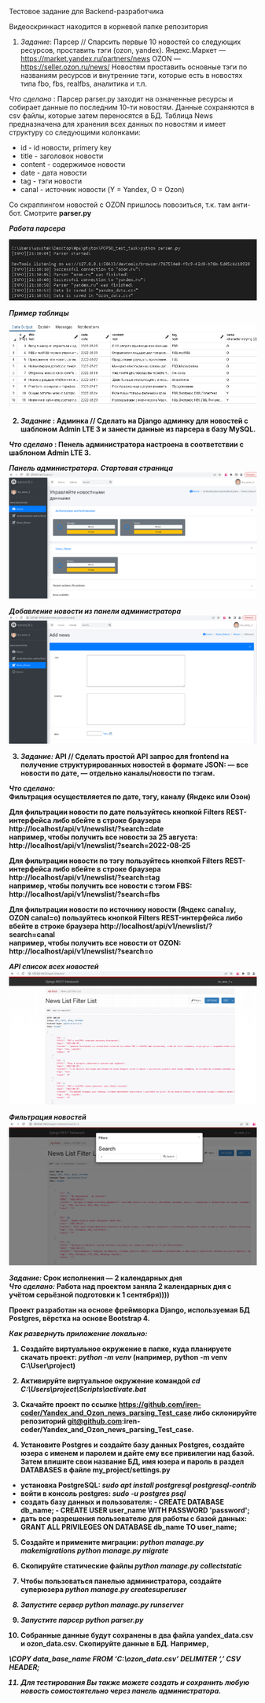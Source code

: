 Тестовое задание для Backend-разработчика

Видеоскринкаст находится в корневой папке репозитория

1. <em>Задание</em>: Парсер // Спарсить первые 10 новостей со следующих ресурсов, проставить тэги (ozon, yandex).
Яндекс.Маркет — https://market.yandex.ru/partners/news 
OZON — https://seller.ozon.ru/news/ 
Новостям проставить основные тэги по названиям ресурсов и внутренние тэги, которые есть в новостях типа fbo, fbs, realfbs, аналитика и т.п.

<em>Что сделано</em> : Парсер parser.py заходит на означенные ресурсы и собирает данные по последним 10-ти новостям. Данные сохраняются в csv файлы, которые затем переносятся в БД. Таблица <srtong>News</strong> предназначена для хранения всех данных по новостям и имеет структуру со следующими колонками:
- id - id новости, primery key
- title - заголовок новости
- content - содержимое новости
- date - дата новости
- tag - тэги новости
- canal - источник новости (Y = Yandex, O = Ozon)<br>

Со скраппингом новостей с OZON пришлось повозиться, т.к. там анти-бот. Смотрите <strong>parser.py</em><br>

<em>Работа парсера</em>

![Работа парсера](/screenshots/Parser_works.png)

<em>Пример таблицы</em>

![Пример таблицы](/screenshots/Table.png)

2. <em>Задание</em> : Админка // Сделать на Django админку для новостей с шаблоном Admin LTE 3 и занести данные из парсера в базу MySQL.

<em>Что сделано</em> : Пенель администратора настроена в соответствии с шаблоном Admin LTE 3.<br>

<em>Панель администратора. Стартовая страница</em>
![Панель администратора. Стартовая страница](/screenshots/admin.png)

<em>Добавление новости из панели администратора</em>
![Добавление новости из панели администратора](/screenshots/admin2.png)

3. <em>Задание:</em>  API // Сделать простой API запрос для frontend на получение структурированных новостей в формате JSON:
— все новости по дате,
— отдельно каналы/новости по тэгам.

<em>Что сделано:</em><br>
Фильтрация осуществляется по дате, тэгу, каналу (Яндекс или Озон)

Для фильтрации новости по дате пользуйтесь кнопкой Filters REST-интерфейса либо вбейте в строке браузера
http://localhost/api/v1/newslist/?search=date<br>
например, чтобы получить все новости за 25 августа:<br>
http://localhost/api/v1/newslist/?search=2022-08-25

Для фильтрации новости по тэгу пользуйтесь кнопкой Filters REST-интерфейса либо вбейте в строке браузера
http://localhost/api/v1/newslist/?search=tag<br>
например, чтобы получить все новости с тэгом FBS:<br>
http://localhost/api/v1/newslist/?search=fbs

Для фильтрации новости по источнику новости (Яндекс canal=y, OZON canal=o) пользуйтесь кнопкой Filters REST-интерфейса 
либо вбейте в строке браузера
http://localhost/api/v1/newslist/?search=canal<br>
например, чтобы получить все новости от OZON:<br>
http://localhost/api/v1/newslist/?search=o<br>

<em>API список всех новостей</em>
![API список всех новостей](/screenshots/newslist.png)

<em>Фильтрация новостей</em>
![Фильтрация новостей](/screenshots/filter.png)

<em>Задание:</em> Срок исполнения — 2 календарных дня<br>
<em>Что сделано:</em> Работа над проектом заняла 2 календарных дня с учётом серьёзной подготовки к 1 сентября))))<br>

Проект разработан на основе фреймворка Django, используемая БД Postgres, вёрстка на основе Bootstrap 4.

<em>Как развернуть приложение локально:</em>

1. Создайте виртуальное окружение в папке, куда планируете скачать проект: <em>python -m venv</em>
(например, python -m venv C:\User\project)

2. Активируйте виртуальное окружение командой <em>cd C:\Users\project\Scripts\activate.bat</em>

3. Скачайте проект по ссылке <strong>https://github.com/iren-coder/Yandex_and_Ozon_news_parsing_Test_case</strong> либо склонируйте репозиторий <strong>git@github.com:iren-coder/Yandex_and_Ozon_news_parsing_Test_case</strong>.

4. Установите Postgres и создайте базу данных Postgres, создайте юзера с именем и паролем и дайте ему все привилегии над базой. Затем впишите свои название БД, имя юзера и пароль в раздел DATABASES в файле my_project/settings.py
- установка PostgreSQL: <em>sudo apt install postgresql postgresql-contrib</em>
- войти в консоль postgres: <em>sudo -u postgres psql</em>
- создать базу данных и пользователя:
        - CREATE DATABASE db_name;
        - CREATE USER user_name WITH PASSWORD 'password';
- дать все разрешения пользователю для работы с базой данных: GRANT ALL PRIVILEGES ON DATABASE db_name TO user_name;

5. Создайте и примените миграции:
<em>python manage.py makemigrations</em>
<em>python manage.py migrate</em>

6. Скопируйте статические файлы <em>python manage.py collectstatic</em>

7. Чтобы пользоваться панелью администратора, создайте суперюзера <em>python manage.py createsuperuser<em>

8. Запустите сервер <em>python manage.py runserver</em>

9. Запустите парсер </em>python parser.py</em>
10. Собранные данные будут сохранены в два файла yandex_data.csv и ozon_data.csv. Скопируйте данные в БД. Например, 

<em>\COPY data_base_name FROM ‘C:\ozon_data.csv’ DELIMITER ‘,’ CSV HEADER;</emS>

11. Для тестирования Вы также можете создать и сохранить любую новость сомостоятельно через панель администратора.


